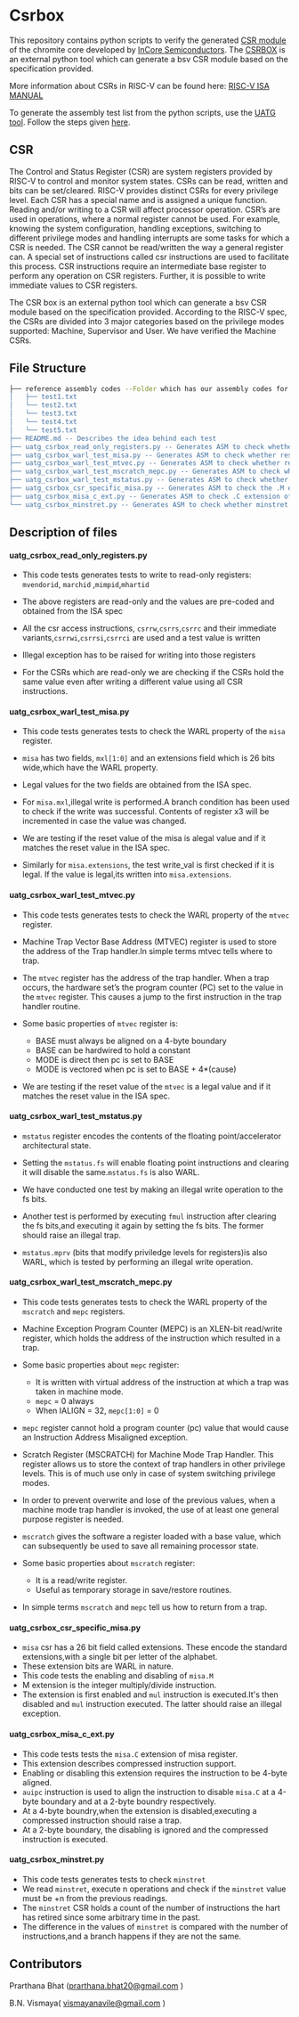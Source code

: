 # Csrbox
This repository contains python scripts to verify the generated [CSR module](https://csrbox.readthedocs.io/en/latest/) of the chromite core developed by [InCore Semiconductors](https://incoresemi.com/).
The [CSRBOX](https://csrbox.readthedocs.io/en/latest/) is an external python tool which can generate a bsv CSR module based on the specification provided.

More information about CSRs in RISC-V can be found here: [RISC-V ISA MANUAL](https://riscv.org/wp-content/uploads/2017/05/riscv-privileged-v1.10.pdf)

To generate the assembly test list from the python scripts, use the [UATG tool](https://uatg.readthedocs.io/en/stable/overview.html). Follow the steps given [here](https://uatg.readthedocs.io/en/stable/installation.html).

## CSR 
The Control and Status Register (CSR) are system registers provided by RISC-V to control and monitor system states. CSRs can be read, written and bits can be set/cleared. RISC-V provides distinct CSRs for every privilege level. Each CSR has a special name and is assigned a unique function.
Reading and/or writing to a CSR will affect processor operation. CSR’s are used in operations, where a normal register cannot be used. For example, knowing the system configuration, handling exceptions, switching to different privilege modes and handling interrupts are some tasks for which a CSR is needed. The CSR cannot be read/written the way a general register can. A special set of instructions called csr instructions are used to facilitate this process. CSR instructions require an intermediate base register to perform any operation on CSR registers. Further, it is possible to write immediate values to CSR registers. 

The CSR box is an external python tool which can generate a bsv CSR module based on the specification provided. According to the RISC-V spec, the CSRs are divided into 3 major categories based on the privilege modes supported: Machine, Supervisor and User.
We have verified the Machine CSRs.



## File Structure

```bash
├── reference assembly codes --Folder which has our assembly codes for our tests(these haven't been generated by uatg)
│   ├── test1.txt
│   └── test2.txt
│   └── test3.txt
│   └── test4.txt
│   └── test5.txt
├── README.md -- Describes the idea behind each test
├── uatg_csrbox_read_only_registers.py -- Generates ASM to check whether the CSRs hold the same value,even after using different csr instructions
├── uatg_csrbox_warl_test_misa.py -- Generates ASM to check whether reset value of misa matches the ISA spec
├── uatg_csrbox_warl_test_mtvec.py -- Generates ASM to check whether reset value of mtvec matches the ISA spec
├── uatg_csrbox_warl_test_mscratch_mepc.py -- Generates ASM to check whether reset value of mscratch,mepc matches the ISA spec
├── uatg_csrbox_warl_test_mstatus.py -- Generates ASM to check whether reset value of mstatus matches the ISA spec
├── uatg_csrbox_csr_specific_misa.py -- Generates ASM to check the .M extension of misa
├── uatg_csrbox_misa_c_ext.py -- Generates ASM to check .C extension of misa
└── uatg_csrbox_minstret.py -- Generates ASM to check whether minstret is being correctly incremented

```

## Description of files
#### uatg_csrbox_read_only_registers.py
- This code tests generates tests to write to read-only registers: ```mvendorid```, ```marchid``` ,```mimpid```,```mhartid```

- The above registers are read-only and the values are pre-coded and obtained from the ISA spec

- All the csr access instructions, ```csrrw```,```csrrs```,```csrrc``` and their immediate variants,```csrrwi```,```csrrsi```,```csrrci``` are used and a test value is written

- Illegal exception has to be raised for writing into those registers

- For the CSRs which are read-only we are checking if the CSRs hold the same value even after writing a different value using all CSR instructions. 

#### uatg_csrbox_warl_test_misa.py
- This code tests generates tests to check the WARL property of the ```misa``` register.

- ```misa``` has two fields, ```mxl[1:0]``` and an extensions field which is 26 bits wide,which have the WARL property.

- Legal values for the two fields are obtained from the ISA spec. 

- For ```misa.mxl```,illegal write is performed.A branch condition has been used to check if the write was successful. Contents of register x3 will be incremented in case the value was changed.

- We are testing if the reset value of the misa is alegal value and if it matches the reset value in the ISA spec.
 
- Similarly for ```misa.extensions```, the test write_val is first checked if it is legal. If the value is legal,its written into ```misa.extensions```.  

#### uatg_csrbox_warl_test_mtvec.py
- This code tests generates tests to check the WARL property of the ```mtvec``` register.

- Machine Trap Vector Base Address (MTVEC) register is used to store the address of the Trap handler.In simple terms mtvec tells where to trap.

- The ```mtvec``` register has the address of the trap handler. When a trap occurs, the hardware set’s the program counter (PC) set to the value in the ```mtvec``` register. This causes a jump to the first instruction in the trap handler routine.

- Some basic properties of ```mtvec``` register is:
  -  BASE must always be aligned on a 4-byte boundary
  -  BASE can be hardwired to hold a constant
  -  MODE is direct then pc is set to BASE
  -  MODE is vectored when pc is set to BASE + 4*(cause)

- We are testing if the reset value of the ```mtvec``` is a legal value and if it matches the reset value in the ISA spec.


#### uatg_csrbox_warl_test_mstatus.py
- ```mstatus``` register encodes the contents of the floating point/accelerator architectural state.

- Setting the ```mstatus.fs``` will enable floating point instructions and clearing it will disable the same.```mstatus.fs``` is also WARL.  

- We have conducted one test by making an illegal write operation to the fs bits.

- Another test is performed by executing ```fmul``` instruction after clearing the fs bits,and executing it again by setting the fs bits. The former should raise an illegal trap.

- ```mstatus.mprv``` (bits that modify priviledge levels for registers)is also WARL, which is tested by performing an illegal write operation.


#### uatg_csrbox_warl_test_mscratch_mepc.py
- This code tests generates tests to check the WARL property of the ```mscratch``` and ```mepc``` registers.

- Machine Exception Program Counter (MEPC) is an XLEN-bit read/write register, which holds the address of the instruction which resulted in a trap.

- Some basic properties about ```mepc``` register:
  - It is written with virtual address of the instruction at which a trap was taken in machine mode.
  - ```mepc``` = 0 always
  - When IALIGN = 32, ```mepc[1:0]``` = 0

- ```mepc``` register cannot hold a program counter (pc) value that would cause an Instruction Address Misaligned exception.

-  Scratch Register (MSCRATCH) for Machine Mode Trap Handler. This register allows us to store the context of trap handlers in other privilege levels. This is of much use only in case of system switching privilege modes.

- In order to prevent overwrite and lose of the previous values, when a machine mode trap handler is invoked, the use of at least one general purpose register is needed.

- ```mscratch``` gives the software a register loaded with a base value, which can subsequently be used to save all remaining processor state.

- Some basic properties about ```mscratch``` register:
   - It is a read/write register.
   -  Useful as temporary storage in save/restore routines.

- In simple terms ```mscratch``` and ```mepc``` tell us how to return from a trap.


#### uatg_csrbox_csr_specific_misa.py
- ```misa``` csr has a 26 bit field called extensions. These encode the standard extensions,with a single bit per letter of the alphabet.
- These extension bits are WARL in nature. 
- This code tests the enabling and disabling of ```misa.M```
- M extension is the integer multiply/divide instruction.
- The extension is first enabled and ```mul``` instruction is executed.It's then disabled and ```mul``` instruction executed. The latter should raise an illegal exception.

#### uatg_csrbox_misa_c_ext.py
- This code tests tests the ```misa.C``` extension of misa register.
- This extension describes compressed instruction support.
- Enabling or disabling this extension requires the instruction to be 4-byte aligned.
- ```auipc``` instruction is used to align the instruction to disable ```misa.C``` at a 4-byte boundary and at a 2-byte boundry respectively.
- At a 4-byte boundry,when the extension is disabled,executing a compressed instruction should raise a trap.
- At a 2-byte boundary, the disabling is ignored and the compressed instruction is executed.

#### uatg_csrbox_minstret.py
- This code tests generates tests to check ```minstret```
- We read ```minstret```, execute n operations and check if the ```minstret``` value must be +n from the previous readings.
- The ```minstret``` CSR holds a count of the number of instructions the hart has retired since some arbitrary time in the past. 
- The difference in the values of ```minstret``` is compared with the number of instructions,and a branch happens if they are not the same. 


## Contributors
Prarthana Bhat (<prarthana.bhat20@gmail.com> )

B.N. Vismaya( <vismayanavile@gmail.com> )




